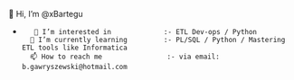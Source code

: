 👋 Hi, I’m @xBartegu


-        👀 I’m interested in             :- ETL Dev-ops / Python
        🌱 I’m currently learning         :- PL/SQL / Python / Mastering ETL tools like Informatica
        📫 How to reach me                :- via email: b.gawryszewski@hotmail.com

<!---
xBartegu/xBartegu is a ✨ special ✨ repository because its `README.md` (this file) appears on your GitHub profile.
You can click the Preview link to take a look at your changes.
--->
